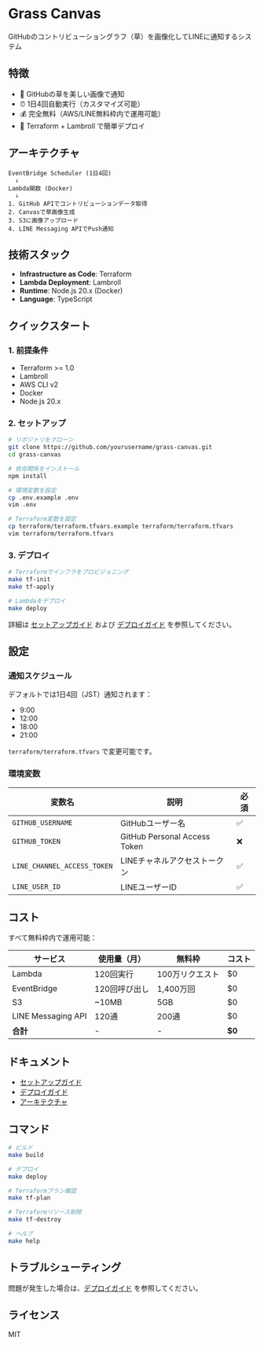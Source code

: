 # Grass Canvas

GitHubのコントリビューショングラフ（草）を画像化してLINEに通知するシステム

## 特徴

- 🌱 GitHubの草を美しい画像で通知
- ⏰ 1日4回自動実行（カスタマイズ可能）
- 💰 完全無料（AWS/LINE無料枠内で運用可能）
- 🚀 Terraform + Lambroll で簡単デプロイ

## アーキテクチャ

```
EventBridge Scheduler (1日4回)
  ↓
Lambda関数 (Docker)
  ↓
1. GitHub APIでコントリビューションデータ取得
2. Canvasで草画像生成
3. S3に画像アップロード
4. LINE Messaging APIでPush通知
```

## 技術スタック

- **Infrastructure as Code**: Terraform
- **Lambda Deployment**: Lambroll
- **Runtime**: Node.js 20.x (Docker)
- **Language**: TypeScript

## クイックスタート

### 1. 前提条件

- Terraform >= 1.0
- Lambroll
- AWS CLI v2
- Docker
- Node.js 20.x

### 2. セットアップ

```bash
# リポジトリをクローン
git clone https://github.com/yourusername/grass-canvas.git
cd grass-canvas

# 依存関係をインストール
npm install

# 環境変数を設定
cp .env.example .env
vim .env

# Terraform変数を設定
cp terraform/terraform.tfvars.example terraform/terraform.tfvars
vim terraform/terraform.tfvars
```

### 3. デプロイ

```bash
# Terraformでインフラをプロビジョニング
make tf-init
make tf-apply

# Lambdaをデプロイ
make deploy
```

詳細は [セットアップガイド](docs/SETUP.md) および [デプロイガイド](docs/DEPLOYMENT.md) を参照してください。

## 設定

### 通知スケジュール

デフォルトでは1日4回（JST）通知されます：
- 9:00
- 12:00
- 18:00
- 21:00

`terraform/terraform.tfvars` で変更可能です。

### 環境変数

| 変数名 | 説明 | 必須 |
|--------|------|------|
| `GITHUB_USERNAME` | GitHubユーザー名 | ✅ |
| `GITHUB_TOKEN` | GitHub Personal Access Token | ❌ |
| `LINE_CHANNEL_ACCESS_TOKEN` | LINEチャネルアクセストークン | ✅ |
| `LINE_USER_ID` | LINEユーザーID | ✅ |

## コスト

すべて無料枠内で運用可能：

| サービス | 使用量（月） | 無料枠 | コスト |
|---------|------------|--------|--------|
| Lambda | 120回実行 | 100万リクエスト | $0 |
| EventBridge | 120回呼び出し | 1,400万回 | $0 |
| S3 | ~10MB | 5GB | $0 |
| LINE Messaging API | 120通 | 200通 | $0 |
| **合計** | - | - | **$0** |

## ドキュメント

- [セットアップガイド](docs/SETUP.md)
- [デプロイガイド](docs/DEPLOYMENT.md)
- [アーキテクチャ](docs/ARCHITECTURE.md)

## コマンド

```bash
# ビルド
make build

# デプロイ
make deploy

# Terraformプラン確認
make tf-plan

# Terraformリソース削除
make tf-destroy

# ヘルプ
make help
```

## トラブルシューティング

問題が発生した場合は、[デプロイガイド](docs/DEPLOYMENT.md#トラブルシューティング) を参照してください。

## ライセンス

MIT
